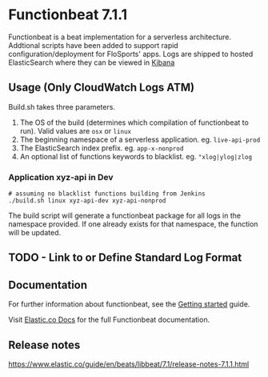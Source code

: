 # Functionbeat 7.1.1

Functionbeat is a beat implementation for a serverless architecture.
Addtional scripts have been added to support rapid configuration/deployment for FloSports' apps.
Logs are shipped to hosted ElasticSearch where they can be viewed in
[Kibana](https://elk.flocasts.biz)

## Usage (Only CloudWatch Logs ATM)

Build.sh takes three parameters.

1) The OS of the build (determines which compilation of functionbeat to run). Valid values are `osx` or `linux`
2) The beginning namespace of a serverless application. eg. `live-api-prod`
3) The ElasticSearch index prefix. eg. `app-x-nonprod`
4) An optional list of functions keywords to blacklist. eg. `"xlog|ylog|zlog`

### Application xyz-api in Dev

    # assuming no blacklist functions building from Jenkins
    ./build.sh linux xyz-api-dev xyz-api-nonprod

The build script will generate a functionbeat package for all logs in the namespace provided. If one already exists for that namespace, the function will be updated.

## TODO - Link to or Define Standard Log Format

## Documentation

For further information about functionbeat, see the
[Getting started](https://www.elastic.co/guide/en/beats/functionbeat/7.1/functionbeat-getting-started.html) guide.

Visit [Elastic.co Docs](https://www.elastic.co/guide/en/beats/functionbeat/7.1/index.html)
for the full Functionbeat documentation.

## Release notes

https://www.elastic.co/guide/en/beats/libbeat/7.1/release-notes-7.1.1.html
